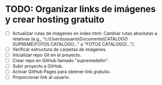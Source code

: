 # TODO: Organizar links de imágenes y crear hosting gratuito

- [ ] Actualizar rutas de imágenes en index.html: Cambiar rutas absolutas a relativas (e.g., "c:\Users\usuario\Documents\CATALOGO SUPREME\FOTOS CATALOGO\..." a "FOTOS CATALOGO/...").
- [ ] Verificar estructura de carpetas de imágenes.
- [ ] Inicializar repo Git en el proyecto.
- [ ] Crear repo en GitHub llamado "supremedellin".
- [ ] Subir proyecto a GitHub.
- [ ] Activar GitHub Pages para obtener link gratuito.
- [ ] Proporcionar link al usuario.
